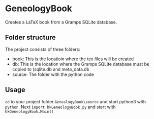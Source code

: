 # GeneologyBook
Creates a LaTeX book from a Gramps SQLite database.

## Folder structure
The project consists of three folders:
* book: This is the locatioin where the tex files will be created
* db: This is the location where the Gramps SQLite database must be copied to (sqlite.db and meta\_data.db
* source: The folder with the python code

## Usage
`cd` to your project folder `GenealogyBook\source` and start python3 with `python`.
Next `import hkGeneologyBook.py` and start with `hkGeneologyBook.Main()`
